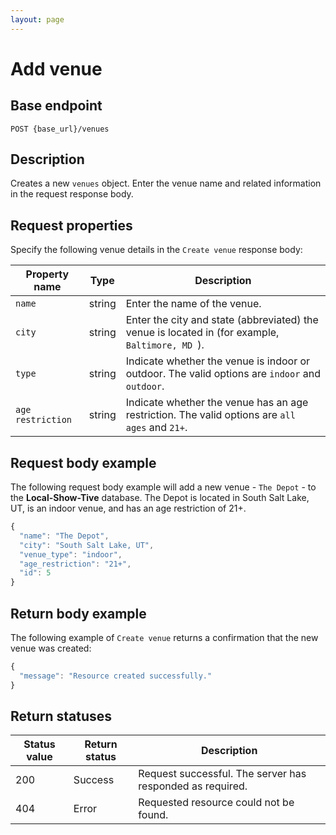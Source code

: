 ```yaml
---
layout: page
---
```


# Add venue

## Base endpoint

```shell
POST {base_url}/venues
```

## Description

Creates a new `venues` object. Enter the venue name and related information in the request response body.

## Request properties

Specify the following venue details in the `Create venue` response body:

| Property name | Type | Description |
| ------------- | ----------- | ----------- |
| `name` | string | Enter the name of the venue. |
| `city` | string | Enter the city and state (abbreviated) the venue is located in (for example, `Baltimore, MD `). |
| `type` | string | Indicate whether the venue is indoor or outdoor. The valid options are `indoor` and `outdoor`. |
| `age restriction` | string | Indicate whether the venue has an age restriction. The valid options are `all ages` and `21+`.  |

## Request body example

The following request body example will add a new venue - `The Depot` - to the **Local-Show-Tive** database. The Depot is located in South Salt Lake, UT, is an indoor venue, and has an age restriction of 21+.

```js
{
  "name": "The Depot",
  "city": "South Salt Lake, UT",
  "venue_type": "indoor",
  "age_restriction": "21+",
  "id": 5
}

```

## Return body example

The following example of `Create venue` returns a confirmation that the new venue was created:

```js
{
  "message": "Resource created successfully."
}

```

## Return statuses

| Status value | Return status | Description |
| ------------- | ----------- | ----------- |
| 200 | Success | Request successful. The server has responded as required. |
| 404 | Error | Requested resource could not be found. |
